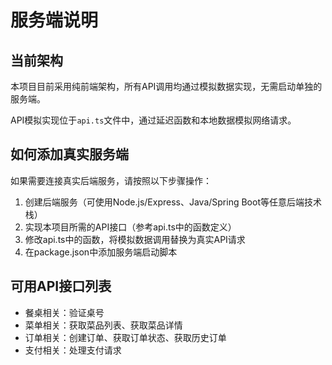 # 服务端说明

## 当前架构

本项目目前采用纯前端架构，所有API调用均通过模拟数据实现，无需启动单独的服务端。

API模拟实现位于`api.ts`文件中，通过延迟函数和本地数据模拟网络请求。

## 如何添加真实服务端

如果需要连接真实后端服务，请按照以下步骤操作：

1. 创建后端服务（可使用Node.js/Express、Java/Spring Boot等任意后端技术栈）
2. 实现本项目所需的API接口（参考api.ts中的函数定义）
3. 修改api.ts中的函数，将模拟数据调用替换为真实API请求
4. 在package.json中添加服务端启动脚本

## 可用API接口列表

- 餐桌相关：验证桌号
- 菜单相关：获取菜品列表、获取菜品详情
- 订单相关：创建订单、获取订单状态、获取历史订单
- 支付相关：处理支付请求